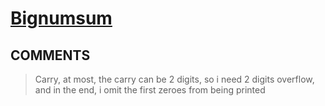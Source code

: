 # [Bignumsum](https://toph.co/p/bignumsum)

## __COMMENTS__

> Carry, at most, the carry can be 2 digits, so i need 2 digits overflow, and in the end, i omit the first zeroes from being printed

